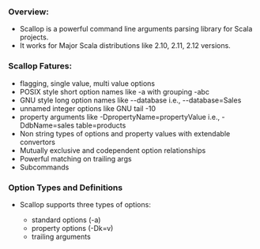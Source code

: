 ### Overview:

* Scallop is a powerful command line arguments parsing library for Scala projects.
* It works for Major Scala distributions like 2.10, 2.11, 2.12 versions.

### Scallop Fatures:

  * flagging, single value, multi value options
  * POSIX style short option names like -a with grouping -abc
  * GNU style long option names like --database i.e., --database=Sales
  * unnamed integer options like GNU tail -10
  * property arguments like -DpropertyName=propertyValue i.e., -DdbName=sales table=products
  * Non string types of options and property values with extendable convertors
  * Mutually exclusive and codependent option relationships
  * Powerful matching on trailing args
  * Subcommands
  
  ### Option Types and Definitions
  
  * Scallop supports three types of options:
  
    * standard options (-a)
    * property options (-Dk=v)
    * trailing arguments
